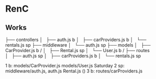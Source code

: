 # RenC

## Works

├── controllers
│   ├── auth.js             b
│   ├── carProviders.js     b
│   └── rentals.js          sp
├── middleware
│   └── auth.js             sp
├── models
│   ├── CarProvider.js      b       /
│   ├── Rental.js           sp
│   └── User.js             b       /
├── routes  
│   ├── auth.js             sp
│   ├── carProviders.js     b
│   └── rentals.js          sp


1 b: models/CarProvider.js models/User.js       Saturday
2 sp: middleware/auth.js, auth.js Rental.js     ()
3 b: routes/carProviders.js
